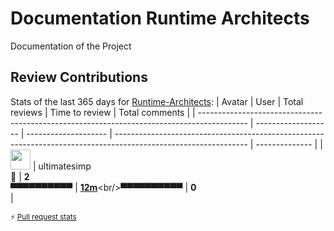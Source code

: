 # Documentation Runtime Architects
Documentation of the Project

## Review Contributions
Stats of the last 365 days for [Runtime-Architects](https://github.com/Runtime-Architects):
| Avatar                                                                                     | User                | Total reviews        | Time to review                                                                                                   | Total comments |
| ------------------------------------------------------------------------------------------ | ------------------- | -------------------- | --------------------------------------------------------------------------------------------------------------- | -------------- |
| <a href="https://github.com/ultimatesimp"><img src="https://avatars.githubusercontent.com/u/57189834?u=27e30e390adc99911f563ff67dd52a338b09aa14&v=4" width="32"></a> | ultimatesimp<br/>🥇 | **2**<br/>▀▀▀▀▀▀▀▀▀▀ | [**12m**](https://app.flowwer.dev/charts/review-time/~(u~(i~'57189834~n~'ultimatesimp)~p~365~r~(~(d~'sxa0ez~t~'3b)~(d~'sxa227~t~'z7))))<br/>▀▀▀▀▀▀▀▀▀▀ | **0**<br/>     |

<sup>⚡️ [Pull request stats](https://bit.ly/pull-request-stats)</sup>
